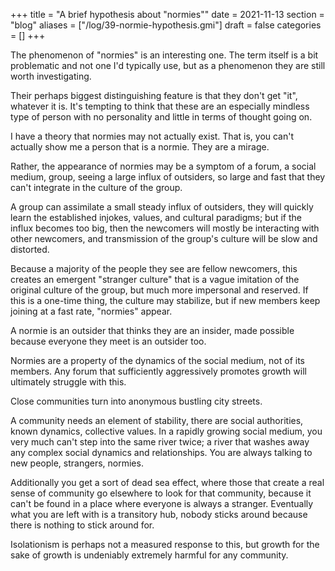 +++
title = "A brief hypothesis about \"normies\""
date = 2021-11-13
section = "blog"
aliases = ["/log/39-normie-hypothesis.gmi"]
draft = false
categories = []
+++


The phenomenon of "normies" is an interesting one. The term itself is a bit problematic and not one I'd typically use, but as a phenomenon they are still worth investigating.

Their perhaps biggest distinguishing feature is that they don't get "it", whatever it is. It's tempting to think that these are an especially mindless type of person with no personality and little in terms of thought going on.

I have a theory that normies may not actually exist. That is, you can't actually show me a person that is a normie. They are a mirage.

Rather, the appearance of normies may be a symptom of a forum, a social medium, group, seeing a large influx of outsiders, so large and fast that they can't integrate in the culture of the group.

A group can assimilate a small steady influx of outsiders, they will quickly learn the established injokes, values, and cultural paradigms; but if the influx becomes too big, then the newcomers will mostly be interacting with other newcomers, and transmission of the group's culture will be slow and distorted.

Because a majority of the people they see are fellow newcomers, this creates an emergent "stranger culture" that is a vague imitation of the original culture of the group, but much more impersonal and reserved. If this is a one-time thing, the culture may stabilize, but if new members keep joining at a fast rate, "normies" appear. 

A normie is an outsider that thinks they are an insider, made possible because everyone they meet is an outsider too.

Normies are a property of the dynamics of the social medium, not of its members. Any forum that sufficiently aggressively promotes growth will ultimately struggle with this.

Close communities turn into anonymous bustling city streets. 

A community needs an element of stability, there are social authorities, known dynamics, collective values. In a rapidly growing social medium, you very much can't step into the same river twice; a river that washes away any complex social dynamics and relationships. You are always talking to new people, strangers, normies. 

Additionally you get a sort of dead sea effect, where those that create a real sense of community go elsewhere to look for that community, because it can't be found in a place where everyone is always a stranger. Eventually what you are left with is a transitory hub, nobody sticks around because there is nothing to stick around for.

Isolationism is perhaps not a measured response to this, but growth for the sake of growth is undeniably extremely harmful for any community.